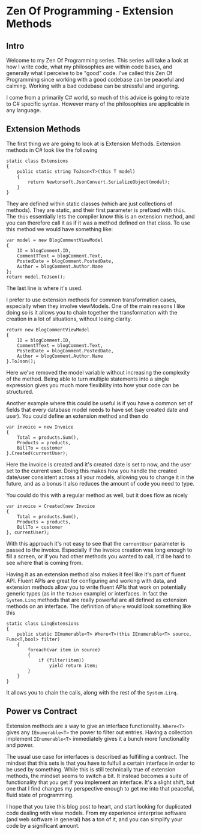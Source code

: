 Zen Of Programming - Extension Methods
===

Intro
----

Welcome to my Zen Of Programming series. This series will take a look at how I write code, what my philosophies are within code bases, and generally what I perceive to be "good" code. I've called this Zen Of Programming since working with a good codebase can be peaceful and calming. Working with a bad codebase can be stressful and angering.

I come from a primarily C# world, so much of this advice is going to relate to C# specific syntax. However many of the philosophies are applicable in any language.

Extension Methods
---

The first thing we are going to look at is Extension Methods. Extension methods in C# look like the following

~~~
static class Extensions
{
	public static string ToJson<T>(this T model)
	{
		return Newtonsoft.JsonConvert.SerializeObject(model);
	}
}
~~~

They are defined within static classes (which are just collections of methods). They are static, and their first parameter is prefixed with `this`. The `this` essentially lets the compiler know this is an extension method, and you can therefore call it as if it was a method defined on that class. To use this method we would have something like:

~~~
var model = new BlogCommentViewModel
{
	ID = blogComment.ID,
	CommentTText = blogComment.Text,
	PostedDate = blogComment.PostedDate,
	Author = blogComment.Author.Name
};
return model.ToJson();
~~~

The last line is where it's used. 

I prefer to use extension methods for common transformation cases, especially when they involve viewModels. One of the main reasons I like doing so is it allows you to chain together the transformation with the creation in a lot of situations, without losing clarity.

~~~
return new BlogCommentViewModel
{
	ID = blogComment.ID,
	CommentTText = blogComment.Text,
	PostedDate = blogComment.PostedDate,
	Author = blogComment.Author.Name
}.ToJson();
~~~

Here we've removed the model variable without increasing the complexity of the method. Being able to turn multiple statements into a single expression gives you much more flexibility into how your code can be structured.

Another example where this could be useful is if you have a common set of fields that every database model needs to have set (say created date and user). You could define an extension method and then do

~~~
var invoice = new Invoice
{
	Total = products.Sum(),
	Products = products,
	BillTo = customer
}.Created(currentUser);
~~~

Here the invoice is created and it's created date is set to now, and the user set to the current user. Doing this makes how you handle the created date/user consistent across all your models, allowing you to change it in the future, and as a bonus it also reduces the amount of code you need to type.

You could do this with a regular method as well, but it does flow as nicely

~~~
var invoice = Created(new Invoice
{
	Total = products.Sum(),
	Products = products,
	BillTo = customer
}, currentUser);
~~~

With this approach it's not easy to see that the `currentUser` parameter is passed to the invoice. Especially if the invoice creation was long enough to fill a screen, or if you had other methods you wanted to call, it'd be hard to see where that is coming from.

Having it as an extension method also makes it feel like it's part of fluent API. Fluent APIs are great for configuring and working with data, and extension methods allow you to write fluent APIs that work on potentially generic types (as in the `ToJson` example) or interfaces. In fact the `System.Linq` methods that are really powerful are all defined as extension methods on an interface. The definition of `Where` would look something like this

~~~
static class LinqExtensions
{
	public static IEmumerable<T> Where<T>(this IEnumerable<T> source, Func<T,bool> filter)
	{
		foreach(var item in source)
		{
			if (filter(item))
				yield return item;
		}
	} 
}
~~~

It allows you to chain the calls, along with the rest of the `System.Linq`.

Power vs Contract
---

Extension methods are a way to give an interface functionality. `Where<T>` gives any `IEnumerable<T>` the power to filter out entries. Having a collection implement `IEnumerable<T>` immediately gives it a bunch more functionality and power.

The usual use case for interfaces is described as fulfilling a contract. The mindset that this sets is that you have to fulfull a certain interface in order to be used by something. While this is still technically true of extension methods, the mindset seems to switch a bit. It instead becomes a suite of functionality that you get if you implement an interface. It's a slight shift, but one that I find changes my perspective enough to get me into that peaceful, fluid state of programming.

I hope that you take this blog post to heart, and start looking for duplicated code dealing with view models. From my experience enterprise software (and web software in general) has a ton of it, and you can simplify your code by a significant amount.